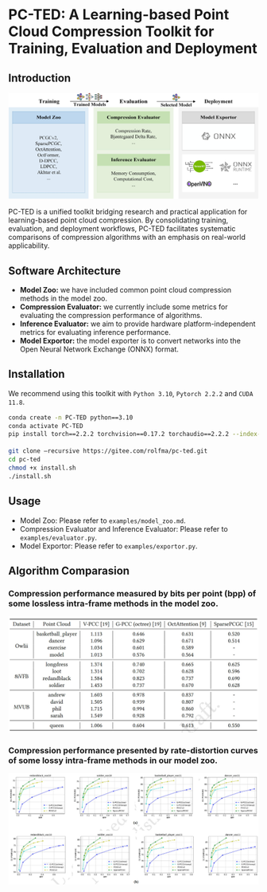 # PC-TED: A Learning-based Point Cloud Compression Toolkit for Training, Evaluation and Deployment

## Introduction

![](./assets/fig_overview.jpg)

PC-TED is a unified toolkit bridging research and practical application for learning-based point cloud compression. By consolidating training, evaluation, and deployment workflows, PC-TED facilitates systematic comparisons of compression algorithms with an emphasis on real-world applicability.

## Software Architecture

- **Model Zoo:** we have included common point cloud compression methods in the model zoo.
- **Compression Evaluator:** we currently include some metrics for evaluating the compression performance of algorithms.
- **Inference Evaluator:** we aim to provide hardware platform-independent metrics for evaluating inference performance.
- **Model Exportor:** the model exporter is to convert networks into the Open Neural Network Exchange (ONNX) format.

## Installation
We recommend using this toolkit with `Python 3.10`, `Pytorch 2.2.2` and `CUDA 11.8`.
```bash
conda create -n PC-TED python==3.10
conda activate PC-TED
pip install torch==2.2.2 torchvision==0.17.2 torchaudio==2.2.2 --index-url https://download.pytorch.org/whl/cu118

git clone —recursive https://gitee.com/rolfma/pc-ted.git
cd pc-ted
chmod +x install.sh
./install.sh
```

## Usage
- Model Zoo: Please refer to `examples/model_zoo.md`.
- Compression Evaluator and Inference Evaluator: Please refer to `examples/evaluator.py`.
- Model Exportor: Please refer to `examples/exportor.py`.

## Algorithm Comparasion
### Compression performance measured by bits per point (bpp) of some lossless intra-frame methods in the model zoo.
![](./assets/lossless.jpg)
### Compression performance presented by rate-distortion curves of some lossy intra-frame methods in our model zoo.
![](./assets/lossy.jpg)




